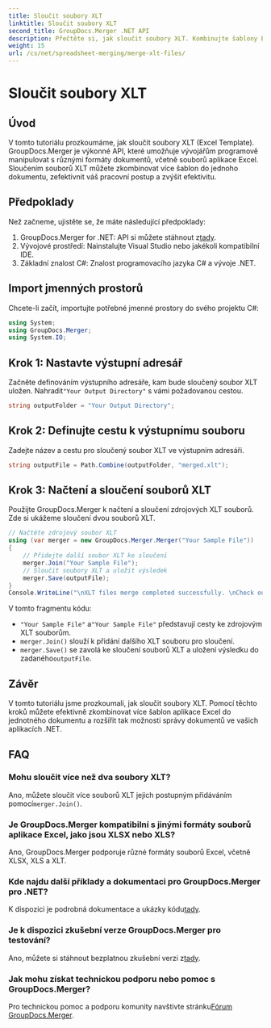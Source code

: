 ```yaml
---
title: Sloučit soubory XLT
linktitle: Sloučit soubory XLT
second_title: GroupDocs.Merger .NET API
description: Přečtěte si, jak sloučit soubory XLT. Kombinujte šablony Excelu programově v C# s tímto podrobným průvodcem.
weight: 15
url: /cs/net/spreadsheet-merging/merge-xlt-files/
---
```


# Sloučit soubory XLT

## Úvod
V tomto tutoriálu prozkoumáme, jak sloučit soubory XLT (Excel Template). GroupDocs.Merger je výkonné API, které umožňuje vývojářům programově manipulovat s různými formáty dokumentů, včetně souborů aplikace Excel. Sloučením souborů XLT můžete zkombinovat více šablon do jednoho dokumentu, zefektivnit váš pracovní postup a zvýšit efektivitu.
## Předpoklady
Než začneme, ujistěte se, že máte následující předpoklady:
1.  GroupDocs.Merger for .NET: API si můžete stáhnout z[tady](https://releases.groupdocs.com/merger/net/).
2. Vývojové prostředí: Nainstalujte Visual Studio nebo jakékoli kompatibilní IDE.
3. Základní znalost C#: Znalost programovacího jazyka C# a vývoje .NET.

## Import jmenných prostorů
Chcete-li začít, importujte potřebné jmenné prostory do svého projektu C#:
```csharp
using System; 
using GroupDocs.Merger;
using System.IO;
```
## Krok 1: Nastavte výstupní adresář
 Začněte definováním výstupního adresáře, kam bude sloučený soubor XLT uložen. Nahradit`"Your Output Directory"` s vámi požadovanou cestou.
```csharp
string outputFolder = "Your Output Directory";
```
## Krok 2: Definujte cestu k výstupnímu souboru
Zadejte název a cestu pro sloučený soubor XLT ve výstupním adresáři.
```csharp
string outputFile = Path.Combine(outputFolder, "merged.xlt");
```
## Krok 3: Načtení a sloučení souborů XLT
Použijte GroupDocs.Merger k načtení a sloučení zdrojových XLT souborů. Zde si ukážeme sloučení dvou souborů XLT.
```csharp
// Načtěte zdrojový soubor XLT
using (var merger = new GroupDocs.Merger.Merger("Your Sample File"))
{
    // Přidejte další soubor XLT ke sloučení
    merger.Join("Your Sample File");
    // Sloučit soubory XLT a uložit výsledek
    merger.Save(outputFile);
}
Console.WriteLine("\nXLT files merge completed successfully. \nCheck output in {0}", outputFolder);
```
V tomto fragmentu kódu:
- `"Your Sample File"` a`"Your Sample File"` představují cesty ke zdrojovým XLT souborům.
- `merger.Join()` slouží k přidání dalšího XLT souboru pro sloučení.
- `merger.Save()` se zavolá ke sloučení souborů XLT a uložení výsledku do zadaného`outputFile`.

## Závěr
V tomto tutoriálu jsme prozkoumali, jak sloučit soubory XLT. Pomocí těchto kroků můžete efektivně zkombinovat více šablon aplikace Excel do jednotného dokumentu a rozšířit tak možnosti správy dokumentů ve vašich aplikacích .NET.

## FAQ
### Mohu sloučit více než dva soubory XLT?
Ano, můžete sloučit více souborů XLT jejich postupným přidáváním pomocí`merger.Join()`.
### Je GroupDocs.Merger kompatibilní s jinými formáty souborů aplikace Excel, jako jsou XLSX nebo XLS?
Ano, GroupDocs.Merger podporuje různé formáty souborů Excel, včetně XLSX, XLS a XLT.
### Kde najdu další příklady a dokumentaci pro GroupDocs.Merger pro .NET?
 K dispozici je podrobná dokumentace a ukázky kódu[tady](https://tutorials.groupdocs.com/merger/net/).
### Je k dispozici zkušební verze GroupDocs.Merger pro testování?
 Ano, můžete si stáhnout bezplatnou zkušební verzi z[tady](https://releases.groupdocs.com/).
### Jak mohu získat technickou podporu nebo pomoc s GroupDocs.Merger?
 Pro technickou pomoc a podporu komunity navštivte stránku[Fórum GroupDocs.Merger](https://forum.groupdocs.com/c/merger/32).